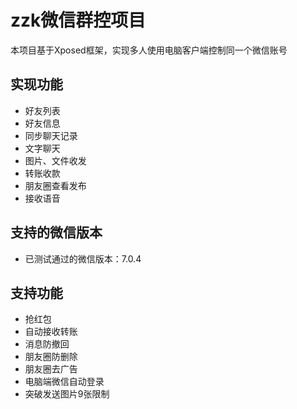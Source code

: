 # zzk微信群控项目
本项目基于Xposed框架，实现多人使用电脑客户端控制同一个微信账号

## 实现功能
- 好友列表
- 好友信息
- 同步聊天记录
- 文字聊天
- 图片、文件收发
- 转账收款
- 朋友圈查看发布
- 接收语音

## 支持的微信版本
- 已测试通过的微信版本：7.0.4

## 支持功能
- 抢红包
- 自动接收转账
- 消息防撤回
- 朋友圈防删除
- 朋友圈去广告
- 电脑端微信自动登录
- 突破发送图片9张限制
